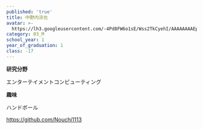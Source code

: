 ```yaml
---
published: 'true'
title: 中野内涼也
avatar: >-
  https://lh3.googleusercontent.com/-4Pd8FW6o1sE/Wss2TkCyehI/AAAAAAAAEps/mK0M8_4XwXMuuyEIV-SvPIvEmIFDAvzygCE0YBhgL/IMG_1966.JPG
category: 03_M
school_year: 1
year_of_graduation: 1
class: -17
---
```

**研究分野**

エンターテイメントコンピューティング

**趣味**

ハンドボール

<!--StartFragment-->

<https://github.com/Nouchi1113>

<!--EndFragment-->